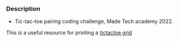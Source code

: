 ### Description

- Tic-tac-toe pairing coding challenge, Made Tech academy 2022.

This is a useful resource for printing a [tictactoe grid](https://learn.co/lessons/ttt-2-board-rb)
